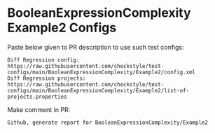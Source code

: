 # BooleanExpressionComplexity Example2 Configs
Paste below given to PR description to use such test configs:
```
Diff Regression config: https://raw.githubusercontent.com/checkstyle/test-configs/main/BooleanExpressionComplexity/Example2/config.xml
Diff Regression projects: https://raw.githubusercontent.com/checkstyle/test-configs/main/BooleanExpressionComplexity/Example2/list-of-projects.properties
```
Make comment in PR:
```
Github, generate report for BooleanExpressionComplexity/Example2
```
